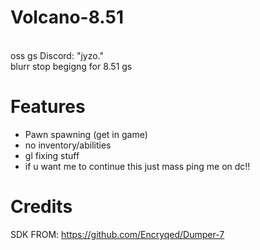 # Volcano-8.51
</br>
oss gs Discord: "jyzo."
</br>
blurr stop begigng for 8.51 gs 
</br>

# Features
- Pawn spawning (get in game)
- no inventory/abilities
- gl fixing stuff
- if u want me to continue this just mass ping me on dc!!

# Credits
SDK FROM: https://github.com/Encryqed/Dumper-7
